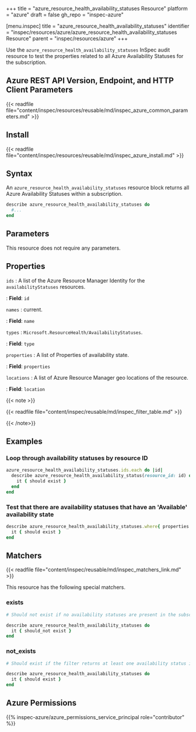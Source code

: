 +++
title = "azure_resource_health_availability_statuses Resource"
platform = "azure"
draft = false
gh_repo = "inspec-azure"

[menu.inspec]
title = "azure_resource_health_availability_statuses"
identifier = "inspec/resources/azure/azure_resource_health_availability_statuses Resource"
parent = "inspec/resources/azure"
+++

Use the `azure_resource_health_availability_statuses` InSpec audit resource to test the properties related to all Azure Availability Statuses for the subscription.

## Azure REST API Version, Endpoint, and HTTP Client Parameters

{{< readfile file="content/inspec/resources/reusable/md/inspec_azure_common_parameters.md" >}}

## Install

{{< readfile file="content/inspec/resources/reusable/md/inspec_azure_install.md" >}}

## Syntax

An `azure_resource_health_availability_statuses` resource block returns all Azure Availability Statuses within a subscription.

```ruby
describe azure_resource_health_availability_statuses do
  #...
end
```

## Parameters

This resource does not require any parameters.

## Properties

`ids`
: A list of the Azure Resource Manager Identity for the `availabilityStatuses` resources.

: **Field**: `id`

`names`
: current.

: **Field**: `name`

`types`
: `Microsoft.ResourceHealth/AvailabilityStatuses`.

: **Field**: `type`

`properties`
: A list of Properties of availability state.

: **Field**: `properties`

`locations`
: A list of Azure Resource Manager geo locations of the resource.

: **Field**: `location`

{{< note >}}

{{< readfile file="content/inspec/reusable/md/inspec_filter_table.md" >}}

{{< /note>}}

## Examples

### Loop through availability statuses by resource ID

```ruby
azure_resource_health_availability_statuses.ids.each do |id|
  describe azure_resource_health_availability_status(resource_id: id) do
    it { should exist }
  end
end
```

### Test that there are availability statuses that have an 'Available' availability state

```ruby
describe azure_resource_health_availability_statuses.where{ properties.select{|prop| prop.availabilityState == 'Available' } } do
  it { should exist }
end
```

## Matchers

{{< readfile file="content/inspec/reusable/md/inspec_matchers_link.md" >}}

This resource has the following special matchers.

### exists

```ruby
# Should not exist if no availability statuses are present in the subscription.

describe azure_resource_health_availability_statuses do
  it { should_not exist }
end
```

### not_exists

```ruby
# Should exist if the filter returns at least one availability status in the subscription.

describe azure_resource_health_availability_statuses do
  it { should exist }
end
```

## Azure Permissions

{{% inspec-azure/azure_permissions_service_principal role="contributor" %}}
